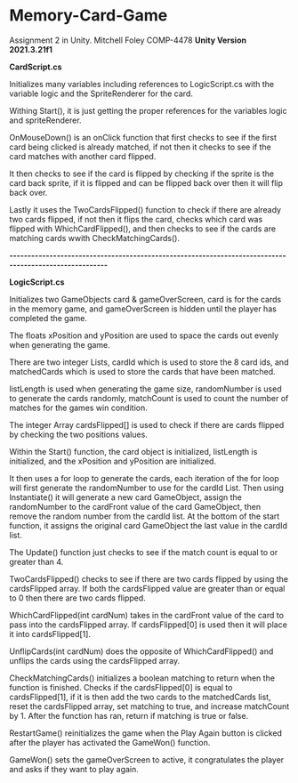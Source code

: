 # Memory-Card-Game

Assignment 2 in Unity.
Mitchell Foley
COMP-4478
**Unity Version 2021.3.21f1**

**CardScript.cs**

Initializes many variables including references to LogicScript.cs with the variable logic and the SpriteRenderer for the card.

Withing Start(), it is just getting the proper references for the variables logic and spriteRenderer.

OnMouseDown() is an onClick function that first checks to see if the first card being clicked is already matched, if not then it
checks to see if the card matches with another card flipped. 

It then checks to see if the card is flipped by checking if the sprite is the card back sprite, if it is flipped and can be flipped
back over then it will flip back over. 

Lastly it uses the TwoCardsFlipped() function to check if there are already two cards flipped, if not then it flips the card, checks
which card was flipped with WhichCardFlipped(), and then checks to see if the cards are matching cards wwith CheckMatchingCards().

**-------------------------------------------------------------------------------------------------------**

**LogicScript.cs**

Initializes two GameObjects card & gameOverScreen, card is for the cards in the memory game, and gameOverScreen is hidden until the player
has completed the game.

The floats xPosition and yPosition are used to space the cards out evenly when generating the game.

There are two integer Lists, cardId which is used to store the 8 card ids, and matchedCards which is used to store the cards that have been matched.

listLength is used when generating the game size, randomNumber is used to generate the cards randomly, matchCount is used to count the number of matches
for the games win condition.

The integer Array cardsFlipped[] is used to check if there are cards flipped by checking the two positions values.

Within the Start() function, the card object is initialized, listLength is initialized, and the xPosition and yPosition are initialized.

It then uses a for loop to generate the cards, each iteration of the for loop will first generate the randomNumber to use for the cardId List.
Then using Instantiate() it will generate a new card GameObject, assign the randomNumber to the cardFront value of the card GameObject, then
remove the random number from the cardId list. At the bottom of the start function, it assigns the original card GameObject the last value in the
cardId list.

The Update() function just checks to see if the match count is equal to or greater than 4.

TwoCardsFlipped() checks to see if there are two cards flipped by using the cardsFlipped array. If both the cardsFlipped value are greater than or
equal to 0 then there are two cards flipped.

WhichCardFlipped(int cardNum) takes in the cardFront value of the card to pass into the cardsFlipped array. If cardsFlipped[0] is used then
it will place it into cardsFlipped[1].

UnflipCards(int cardNum) does the opposite of WhichCardFlipped() and unflips the cards using the cardsFlipped array.

CheckMatchingCards() initializes a boolean matching to return when the function is finished. Checks if the cardsFlipped[0] is equal to 
cardsFlipped[1], if it is then add the two cards to the matchedCards list, reset the cardsFlipped array, set matching to true, and increase matchCount by 1.
After the function has ran, return if matching is true or false.

RestartGame() reinitializes the game when the Play Again button is clicked after the player has activated the GameWon() function.

GameWon() sets the gameOverScreen to active, it congratulates the player and asks if they want to play again.



